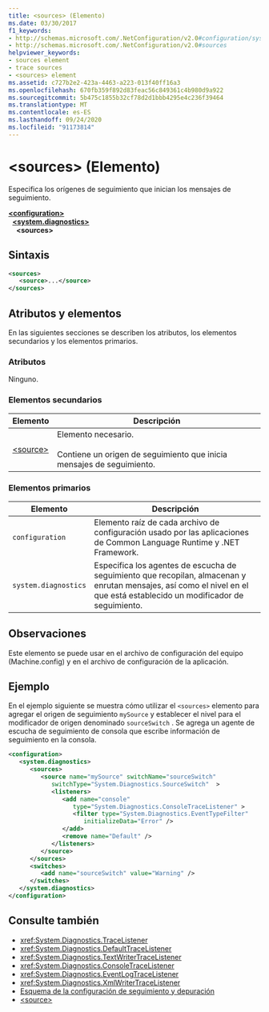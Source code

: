 ```yaml
---
title: <sources> (Elemento)
ms.date: 03/30/2017
f1_keywords:
- http://schemas.microsoft.com/.NetConfiguration/v2.0#configuration/system.diagnostics/sources
- http://schemas.microsoft.com/.NetConfiguration/v2.0#sources
helpviewer_keywords:
- sources element
- trace sources
- <sources> element
ms.assetid: c727b2e2-423a-4463-a223-013f40ff16a3
ms.openlocfilehash: 670fb359f892d83feac56c849361c4b980d9a922
ms.sourcegitcommit: 5b475c1855b32cf78d2d1bbb4295e4c236f39464
ms.translationtype: MT
ms.contentlocale: es-ES
ms.lasthandoff: 09/24/2020
ms.locfileid: "91173814"
---
```

# <a name="sources-element"></a>\<sources> (Elemento)

Especifica los orígenes de seguimiento que inician los mensajes de seguimiento.  

[**\<configuration>**](../configuration-element.md)\
&nbsp;&nbsp;[**\<system.diagnostics>**](system-diagnostics-element.md)\
&nbsp;&nbsp;&nbsp;&nbsp;**\<sources>**

## <a name="syntax"></a>Sintaxis  
  
```xml  
<sources>  
   <source>...</source>  
</sources>  
```  
  
## <a name="attributes-and-elements"></a>Atributos y elementos  

 En las siguientes secciones se describen los atributos, los elementos secundarios y los elementos primarios.  
  
### <a name="attributes"></a>Atributos  

 Ninguno.  
  
### <a name="child-elements"></a>Elementos secundarios  
  
|Elemento|Descripción|  
|-------------|-----------------|  
|[\<source>](source-element.md)|Elemento necesario.<br /><br /> Contiene un origen de seguimiento que inicia mensajes de seguimiento.|  
  
### <a name="parent-elements"></a>Elementos primarios  
  
|Elemento|Descripción|  
|-------------|-----------------|  
|`configuration`|Elemento raíz de cada archivo de configuración usado por las aplicaciones de Common Language Runtime y .NET Framework.|  
|`system.diagnostics`|Especifica los agentes de escucha de seguimiento que recopilan, almacenan y enrutan mensajes, así como el nivel en el que está establecido un modificador de seguimiento.|  
  
## <a name="remarks"></a>Observaciones  

 Este elemento se puede usar en el archivo de configuración del equipo (Machine.config) y en el archivo de configuración de la aplicación.  
  
## <a name="example"></a>Ejemplo  

 En el ejemplo siguiente se muestra cómo utilizar el `<sources>` elemento para agregar el origen de seguimiento `mySource` y establecer el nivel para el modificador de origen denominado `sourceSwitch` . Se agrega un agente de escucha de seguimiento de consola que escribe información de seguimiento en la consola.  
  
```xml  
<configuration>  
   <system.diagnostics>  
      <sources>  
         <source name="mySource" switchName="sourceSwitch"
            switchType="System.Diagnostics.SourceSwitch"  >  
            <listeners>  
               <add name="console"
                  type="System.Diagnostics.ConsoleTraceListener" >  
                  <filter type="System.Diagnostics.EventTypeFilter"
                     initializeData="Error" />  
               </add>  
               <remove name="Default" />  
            </listeners>  
         </source>  
      </sources>  
      <switches>  
         <add name="sourceSwitch" value="Warning" />  
      </switches>
   </system.diagnostics>
</configuration>  
```  
  
## <a name="see-also"></a>Consulte también

- <xref:System.Diagnostics.TraceListener>
- <xref:System.Diagnostics.DefaultTraceListener>
- <xref:System.Diagnostics.TextWriterTraceListener>
- <xref:System.Diagnostics.ConsoleTraceListener>
- <xref:System.Diagnostics.EventLogTraceListener>
- <xref:System.Diagnostics.XmlWriterTraceListener>
- [Esquema de la configuración de seguimiento y depuración](index.md)
- [\<source>](source-element.md)
